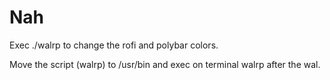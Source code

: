 # Nah

Exec ./walrp to change the rofi and polybar colors.

Move the script (walrp) to /usr/bin and exec on terminal walrp after the wal.
